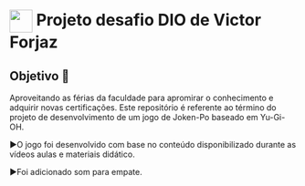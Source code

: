 <h1>
    <a href="https://www.linkedin.com/in/victor-forjaz-2745121bb/">
     <img align="center" width="40px" src="https://hermes.digitalinnovation.one/assets/diome/logo-minimized.png"></a>
    <span> Projeto desafio DIO de Victor Forjaz</span>
</h1>

## Objetivo 🎯
Aproveitando as férias da faculdade para apromirar o conhecimento e adquirir novas certificações.
Este repositório é referente ao término do projeto de desenvolvimento de um jogo de Joken-Po baseado em Yu-Gi-OH.

►O jogo foi desenvolvido com base no conteúdo disponibilizado durante as vídeos aulas e materiais didático.

►Foi adicionado som para empate.
